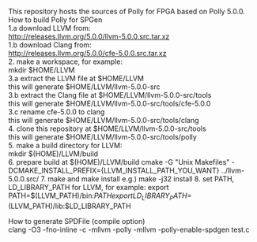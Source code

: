 This repository hosts the sources of Polly for FPGA based on Polly 5.0.0.  
How to build Polly for SPGen  
1.a download LLVM from:  
http://releases.llvm.org/5.0.0/llvm-5.0.0.src.tar.xz  
1.b download Clang from:  
http://releases.llvm.org/5.0.0/cfe-5.0.0.src.tar.xz  
2. make a workspace, for example:  
mkdir $HOME/LLVM  
3.a extract the LLVM file at $HOME/LLVM  
this will generate $HOME/LLVM/llvm-5.0.0-src  
3.b extract the Clang file at $HOME/LLVM/llvm-5.0.0-src/tools  
this will generate $HOME/LLVM/llvm-5.0.0-src/tools/cfe-5.0.0  
3.c rename cfe-5.0.0 to clang  
this will generate $HOME/LLVM/llvm-5.0.0-src/tools/clang  
4. clone this repository at $HOME/LLVM/llvm-5.0.0-src/tools  
this will generate $HOME/LLVM/llvm-5.0.0-src/tools/polly  
5. make a build directory for LLVM:  
mkdir $(HOME)/LLVM/build  
6. prepare build at $(HOME)/LLVM/build  
cmake -G "Unix Makefiles" -DCMAKE_INSTALL_PREFIX={LLVM_INSTALL_PATH_YOU_WANT} ../llvm-5.0.0.src/  
7. make and make install  
e.g.) make -j32 install  
8. set PATH, LD_LIBRARY_PATH for LLVM, for example:  
  export PATH=$(LLVM_PATH)/bin:$PATH  
  export LD_LIBRARY_PATH=$(LLVM_PATH)/lib:$LD_LIBRARY_PATH  

How to generate SPDFile (compile option)  
clang -O3 -fno-inline -c -mllvm -polly -mllvm -polly-enable-spdgen test.c
